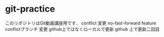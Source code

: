 # git-practice
このリポジトリはGit動画講座用です．
conflict
変更
no-fast-forward feature conflictブランチ 変更
github上ではなくローカルで更新
github 上で更新二回目
